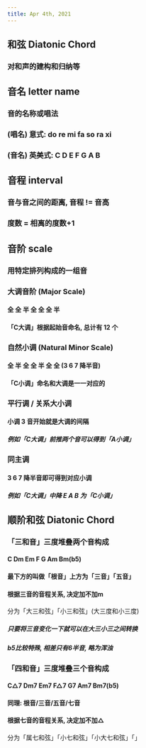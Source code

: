 ```yaml
---
title: Apr 4th, 2021
---
```


## 和弦 Diatonic Chord
### 对和声的建构和归纳等
## 音名 letter name
### 音的名称或唱法
### (唱名) 意式: do re mi fa so ra xi
### (音名) 英美式: C D E F G A B
## 音程 interval
### 音与音之间的距离, 音程 != 音高
### 度数 = 相离的度数+1
## 音阶 scale
### 用特定排列构成的一组音
### 大调音阶 (Major Scale)
#### 全 全 半 全 全 全 半
#### 「C大调」根据起始音命名, 总计有 12 个
### 自然小调 (Natural Minor Scale)
#### 全 半 全 全 半 全 全 (3 6 7 降半音)
#### 「C小调」命名和大调是一一对应的
### 平行调 / 关系大小调
#### 小调 3 音开始就是大调的间隔
##### 例如「C大调」前推两个音可以得到「A小调」
### 同主调
#### 3 6 7 降半音即可得到对应小调
##### 例如「C大调」中降 E A B 为「C小调」
## 顺阶和弦 Diatonic Chord
### 「三和音」三度堆叠两个音构成
#### C Dm Em F G Am Bm(b5)
#### 最下方的叫做「根音」上方为「三音」「五音」
#### 根据三音的音程关系, 决定加不加m
分为「大三和弦」「小三和弦」(大三度和小三度)
##### 只要将三音变化一下就可以在大三小三之间转换
##### b5比较特殊, 相差只有6半音, 略为浑浊
### 「四和音」三度堆叠三个音构成
#### C△7 Dm7 Em7 F△7 G7 Am7 Bm7(b5)
#### 同理: 根音/三音/五音/七音
#### 根据七音的音程关系, 决定加不加△
分为「属七和弦」「小七和弦」「小大七和弦」「」
####
